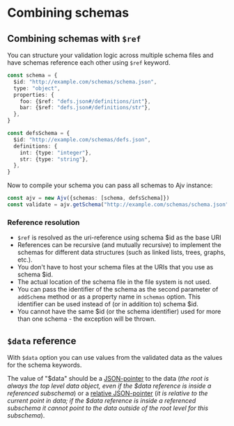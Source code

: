 # Combining schemas

## Combining schemas with `$ref`

You can structure your validation logic across multiple schema files and have schemas reference each other using `$ref` keyword.

```ts
const schema = {
  $id: "http://example.com/schemas/schema.json",
  type: "object",
  properties: {
    foo: {$ref: "defs.json#/definitions/int"},
    bar: {$ref: "defs.json#/definitions/str"},
  },
}

const defsSchema = {
  $id: "http://example.com/schemas/defs.json",
  definitions: {
    int: {type: "integer"},
    str: {type: "string"},
  },
}
```

Now to compile your schema you can pass all schemas to Ajv instance:

```ts
const ajv = new Ajv({schemas: [schema, defsSchema]})
const validate = ajv.getSchema("http://example.com/schemas/schema.json")
```

### Reference resolution

- `$ref` is resolved as the uri-reference using schema $id as the base URI 
- References can be recursive (and mutually recursive) to implement the schemas for different data structures (such as linked lists, trees, graphs, etc.).
- You don't have to host your schema files at the URIs that you use as schema $id. 
- The actual location of the schema file in the file system is not used.
- You can pass the identifier of the schema as the second parameter of `addSchema` method or as a property name in `schemas` option. This identifier can be used instead of (or in addition to) schema $id.
- You cannot have the same $id (or the schema identifier) used for more than one schema - the exception will be thrown.


## `$data` reference

With `$data` option you can use values from the validated data as the values for the schema keywords.

The value of "$data" should be a [JSON-pointer](https://datatracker.ietf.org/doc/rfc6901/) to the data (*the root is always the top level data object, even if the $data reference is inside a referenced subschema*) or a [relative JSON-pointer](http://tools.ietf.org/html/draft-luff-relative-json-pointer-00) (*it is relative to the current point in data; if the $data reference is inside a referenced subschema it cannot point to the data outside of the root level for this subschema*).